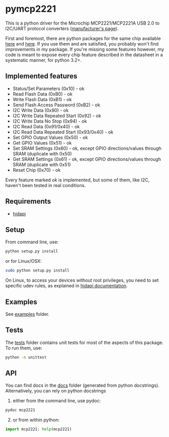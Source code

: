 # pymcp2221

This is a python driver for the Microchip MCP2221/MCP2221A USB 2.0 to I2C/UART protocol converters
([manufacturer's page](https://www.microchip.com/en-us/product/MCP2221A)).

First and foremost, there are python packages for the same chip available [here](https://github.com/nonNoise/PyMCP2221A) and [here](https://github.com/pilotak/python-mcp2221). If you use them and are satisfied, you probably won't find improvements in my package. If you're missing some features however, my code is meant to expose every chip feature described in the datasheet in a systematic manner, for python 3.2+.

## Implemented features

- Status/Set Parameters (0x10) - ok
- Read Flash Data (0xB0) - ok
- Write Flash Data (0xB1) - ok
- Send Flash Access Password (0xB2) - ok
- I2C Write Data (0x90) - ok
- I2C Write Data Repeated Start (0x92) - ok
- I2C Write Data No Stop (0x94) - ok
- I2C Read Data (0x91/0x40) - ok
- I2C Read Data Repeated Start (0x93/0x40) - ok
- Set GPIO Output Values (0x50) - ok
- Get GPIO Values (0x51) - ok
- Set SRAM Settings (0x60) - ok, except GPIO directions/values through SRAM (duplicate with 0x50)
- Get SRAM Settings (0x61) - ok, except GPIO directions/values through SRAM (duplicate with 0x51)
- Reset Chip (0x70) - ok

Every feature marked *ok* is implemented, but some of them, like I2C, haven't been tested in real conditions.

## Requirements

- [hidapi](https://pypi.org/project/hidapi)

## Setup

From command line, use:

```bash
python setup.py install
```

or for Linux/OSX:

```bash
sudo python setup.py install
```

On Linux, to access your devices without root privileges, you need to set specific udev rules, as explained in [hidapi documentation](https://github.com/trezor/cython-hidapi#udev-rules).

## Examples

See [examples](examples) folder.

## Tests

The [tests](tests) folder contains unit tests for most of the aspects of this package. To run them, use:

```bash
python -m unittest
```

## API

You can find docs in the [docs](docs) folder (generated from python docstrings). Alternatively, you can rely on python docstrings

1) either from the command line, use pydoc:

```bash
pydoc mcp2221
```

2) or from within python:

```python
import mcp2221; help(mcp2221)
```
